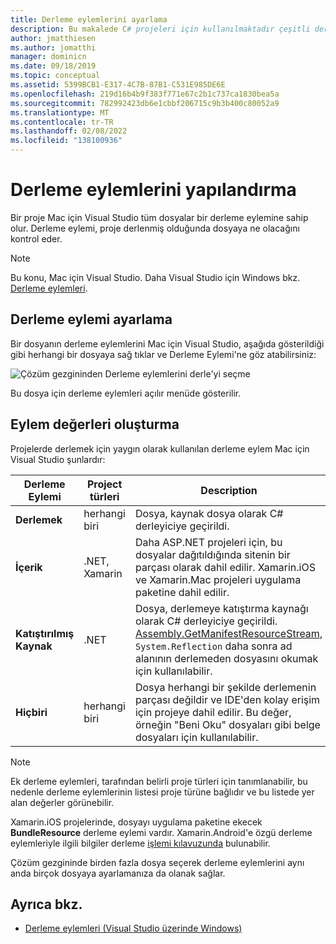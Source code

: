 ```yaml
---
title: Derleme eylemlerini ayarlama
description: Bu makalede C# projeleri için kullanılmaktadır çeşitli derleme eylemleri açıklanmıştır
author: jmatthiesen
ms.author: jomatthi
manager: dominicn
ms.date: 09/18/2019
ms.topic: conceptual
ms.assetid: 5399BCB1-E317-4C7B-87B1-C531E985DE6E
ms.openlocfilehash: 219d16b4b9f383f771e67c2b1c737ca1830bea5a
ms.sourcegitcommit: 782992423db6e1cbbf206715c9b3b400c80052a9
ms.translationtype: MT
ms.contentlocale: tr-TR
ms.lasthandoff: 02/08/2022
ms.locfileid: "138100936"
---
```

# <a name="configure-build-actions"></a>Derleme eylemlerini yapılandırma

Bir proje Mac için Visual Studio tüm dosyalar bir derleme eylemine sahip olur. Derleme eylemi, proje derlenmiş olduğunda dosyaya ne olacağını kontrol eder. 

>[!NOTE]
>Bu konu, Mac için Visual Studio. Daha Visual Studio için Windows bkz. [Derleme eylemleri](/visualstudio/ide/build-actions).

## <a name="set-a-build-action"></a>Derleme eylemi ayarlama

Bir dosyanın derleme eylemlerini Mac için Visual Studio, aşağıda gösterildiği gibi herhangi bir dosyaya sağ tıklar ve Derleme Eylemi'ne göz atabilirsiniz:

![Çözüm gezgininden Derleme eylemlerini derle'yi seçme](media/projects-and-solutions-image1.png)

Bu dosya için derleme eylemleri açılır menüde gösterilir. 

## <a name="build-action-values"></a>Eylem değerleri oluşturma

Projelerde derlemek için yaygın olarak kullanılan derleme eylem Mac için Visual Studio şunlardır:

|Derleme Eylemi | Project türleri | Description |
|--|--|--|
| **Derlemek** | herhangi biri | Dosya, kaynak dosya olarak C# derleyiciye geçirildi.|
| **İçerik** | .NET, Xamarin | Daha ASP.NET projeleri için, bu dosyalar dağıtıldığında sitenin bir parçası olarak dahil edilir. Xamarin.iOS ve Xamarin.Mac projeleri uygulama paketine dahil edilir.|
| **Katıştırılmış Kaynak** | .NET | Dosya, derlemeye katıştırma kaynağı olarak C# derleyiciye geçirildi. [Assembly.GetManifestResourceStream](/dotnet/api/system.reflection.assembly.getmanifestresourcestream), `System.Reflection` daha sonra ad alanının derlemeden dosyasını okumak için kullanılabilir.|
| **Hiçbiri** | herhangi biri | Dosya herhangi bir şekilde derlemenin parçası değildir ve IDE'den kolay erişim için projeye dahil edilir. Bu değer, örneğin "Beni Oku" dosyaları gibi belge dosyaları için kullanılabilir.|

> [!NOTE]
> Ek derleme eylemleri, tarafından belirli proje türleri için tanımlanabilir, bu nedenle derleme eylemlerinin listesi proje türüne bağlıdır ve bu listede yer alan değerler görünebilir.  

Xamarin.iOS projelerinde, dosyayı uygulama paketine ekecek **BundleResource** derleme eylemi vardır. Xamarin.Android'e özgü derleme eylemleriyle ilgili bilgiler derleme [işlemi kılavuzunda](/xamarin/android/deploy-test/building-apps/build-process#Build_Actions) bulunabilir.

Çözüm gezgininde birden fazla dosya seçerek derleme eylemlerini aynı anda birçok dosyaya ayarlamanıza da olanak sağlar.

## <a name="see-also"></a>Ayrıca bkz.

- [Derleme eylemleri (Visual Studio üzerinde Windows)](/visualstudio/ide/build-actions)
